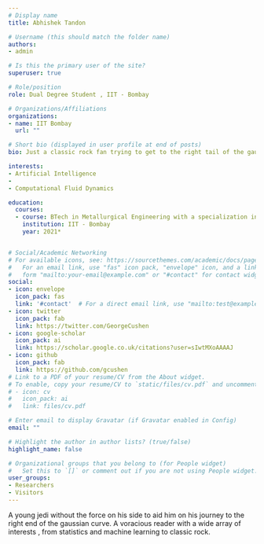 ```yaml
---
# Display name
title: Abhishek Tandon

# Username (this should match the folder name)
authors:
- admin

# Is this the primary user of the site?
superuser: true

# Role/position
role: Dual Degree Student , IIT - Bombay 

# Organizations/Affiliations
organizations:
- name: IIT Bombay
  url: ""

# Short bio (displayed in user profile at end of posts)
bio: Just a classic rock fan trying to get to the right tail of the gaussian curve.

interests:
- Artificial Intelligence
-  
- Computational Fluid Dynamics

education:
  courses:
  - course: BTech in Metallurgical Engineering with a specialization in Process Engineering
    institution: IIT - Bombay
    year: 2021*


# Social/Academic Networking
# For available icons, see: https://sourcethemes.com/academic/docs/page-builder/#icons
#   For an email link, use "fas" icon pack, "envelope" icon, and a link in the
#   form "mailto:your-email@example.com" or "#contact" for contact widget.
social:
- icon: envelope
  icon_pack: fas
  link: '#contact'  # For a direct email link, use "mailto:test@example.org".
- icon: twitter
  icon_pack: fab
  link: https://twitter.com/GeorgeCushen
- icon: google-scholar
  icon_pack: ai
  link: https://scholar.google.co.uk/citations?user=sIwtMXoAAAAJ
- icon: github
  icon_pack: fab
  link: https://github.com/gcushen
# Link to a PDF of your resume/CV from the About widget.
# To enable, copy your resume/CV to `static/files/cv.pdf` and uncomment the lines below.
# - icon: cv
#   icon_pack: ai
#   link: files/cv.pdf

# Enter email to display Gravatar (if Gravatar enabled in Config)
email: ""

# Highlight the author in author lists? (true/false)
highlight_name: false

# Organizational groups that you belong to (for People widget)
#   Set this to `[]` or comment out if you are not using People widget.
user_groups:
- Researchers
- Visitors
---
```


A young jedi without the force on his side to aid him on his journey to the right end of the gaussian curve. A voracious reader with a wide array of interests , from statistics and machine learning to classic rock.
